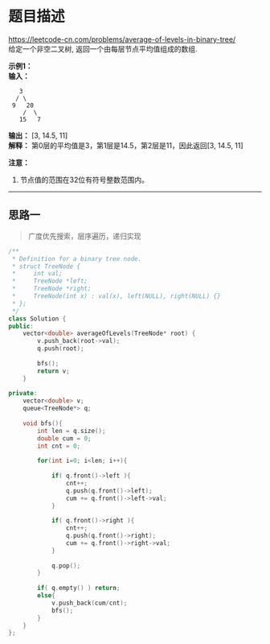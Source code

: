 # 题目描述
https://leetcode-cn.com/problems/average-of-levels-in-binary-tree/ <br>
给定一个非空二叉树, 返回一个由每层节点平均值组成的数组.


**示例1：**  
**输入：**  
```
   3  
  / \
 9   20
    /  \
   15   7
``` 
**输出：**  [3, 14.5, 11]  
**解释：**
第0层的平均值是3，第1层是14.5，第2层是11，因此返回[3, 14.5, 11]

**注意：**
1. 节点值的范围在32位有符号整数范围内。
----

## 思路一
> 广度优先搜索，层序遍历，递归实现
```c++
/**
 * Definition for a binary tree node.
 * struct TreeNode {
 *     int val;
 *     TreeNode *left;
 *     TreeNode *right;
 *     TreeNode(int x) : val(x), left(NULL), right(NULL) {}
 * };
 */
class Solution {
public:
    vector<double> averageOfLevels(TreeNode* root) {
        v.push_back(root->val);
        q.push(root);
        
        bfs();
        return v;
    }
    
private:
    vector<double> v;
    queue<TreeNode*> q;
    
    void bfs(){
        int len = q.size();
        double cum = 0;
        int cnt = 0;
        
        for(int i=0; i<len; i++){
            
            if( q.front()->left ){
                cnt++;
                q.push(q.front()->left);
                cum += q.front()->left->val;
            } 
            
            if( q.front()->right ){
                cnt++;
                q.push(q.front()->right);
                cum += q.front()->right->val;
            }
            
            q.pop();
        }
        
        if( q.empty() ) return;
        else{
            v.push_back(cum/cnt);
            bfs();
        }
    }
};
```